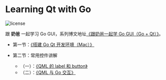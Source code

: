 # Learning Qt with Go

![license](https://img.shields.io/github/license/mashape/apistatus.svg)

跟 **奶爸** 一起学习 Go GUI，系列博文地址[《跟奶爸一起学 Go GUI（Go + Qt）》](https://www.lifelonglearning.cc/p179_go-qt.html)。

- 第一节：[《搭建 Go Qt 开发环境（Mac）》](https://www.lifelonglearning.cc/p180_mac-build-Go-Qt.html)

- 第二节：常用控件讲解
    - （一）：[《QML 的 label 和 button》](https://www.lifelonglearning.cc/p197_qml_label_button.html)
    - （二）：[《QML 与 Go 交互》](https://www.lifelonglearning.cc/p202_image-viewer.html)